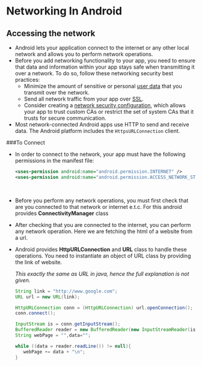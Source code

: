 # Networking In Android

## Accessing the network

- Android lets your application connect to the internet or any other local network and allows you to perform network operations.
- Before you add networking functionality to your app, you need to ensure that data and information within your app stays safe when transmitting it over a network. To do so, follow these networking security best practices:
  - Minimize the amount of sensitive or personal [user data](https://developer.android.com/training/articles/security-tips.html#UserData) that you transmit over the network.
  - Send all network traffic from your app over [SSL](https://developer.android.com/training/articles/security-ssl.html).
  - Consider creating a [network security configuration](https://developer.android.com/training/articles/security-config.html), which allows your app to trust custom CAs or restrict the set of system CAs that it trusts for secure communication.
- Most network-connected Android apps use HTTP to send and receive data. The Android platform includes the `HttpsURLConnection` client.

###To Connect

- In order to connect to the network, your app must have the following permissions in the manifest file:

  ```xml
  <uses-permission android:name="android.permission.INTERNET" />
  <uses-permission android:name="android.permission.ACCESS_NETWORK_STATE" />
  ```

  ​

- Before you perform any network operations, you must first check that are you connected to that network or internet e.t.c. For this android provides **ConnectivityManager** class

- After checking that you are connected to the internet, you can perform any network operation. Here we are fetching the html of a website from a url.

- Android provides **HttpURLConnection** and **URL** class to handle these operations. You need to instantiate an object of URL class by providing the link of website.

  _This exactly the same as URL in java, hence the full explanation is not given._

  ```java
  String link = "http://www.google.com";
  URL url = new URL(link);

  HttpURLConnection conn = (HttpURLConnection) url.openConnection();
  conn.connect();	

  InputStream is = conn.getInputStream();
  BufferedReader reader = new BufferedReader(new InputStreamReader(is, "UTF-8"));
  String webPage = "",data="";

  while ((data = reader.readLine()) != null){
     webPage += data + "\n";
  }
  ```

  ​

